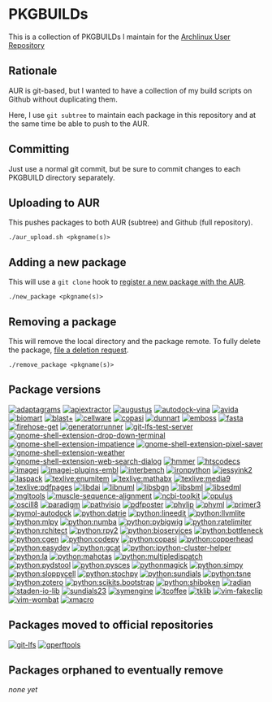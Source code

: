 PKGBUILDs
=========

This is a collection of PKGBUILDs I maintain for the [Archlinux User
Repository](https://aur.archlinux.org/packages/?SeB=m&K=mschu)

Rationale
---------

AUR is git-based, but I wanted to have a collection of my build scripts on
Github without duplicating them.

Here, I use `git subtree` to maintain each package in this repository and at
the same time be able to push to the AUR.

Committing
----------

Just use a normal git commit, but be sure to commit changes to each PKGBUILD
directory separately.

Uploading to AUR
----------------

This pushes packages to both AUR (subtree) and Github (full repository).

```
./aur_upload.sh <pkgname(s)>
```

Adding a new package
--------------------

This will use a `git clone` hook to [register a new package with the
AUR](https://wiki.archlinux.org/index.php/Arch_User_Repository#Submitting_packages).

```
./new_package <pkgname(s)>
```

Removing a package
------------------

This will remove the local directory and the package remote. To fully delete
the package, [file a deletion
request](https://wiki.archlinux.org/index.php/Arch_User_Repository#Other_requests).

```
./remove_package <pkgname(s)>
```

Package versions
----------------

<!--[![%s](https://repology.org/badge/version-for-repo/aur/%s.svg?header=%s)](https://repology.org/project/%s/versions)-->
[![adaptagrams](https://repology.org/badge/version-for-repo/aur/adaptagrams.svg?header=adaptagrams)](https://repology.org/project/adaptagrams/versions)
[![apiextractor](https://repology.org/badge/version-for-repo/aur/apiextractor.svg?header=apiextractor)](https://repology.org/project/apiextractor/versions)
[![augustus](https://repology.org/badge/version-for-repo/aur/augustus.svg?header=augustus)](https://repology.org/project/augustus/versions)
[![autodock-vina](https://repology.org/badge/version-for-repo/aur/autodock-vina.svg?header=autodock-vina)](https://repology.org/project/autodock-vina/versions)
[![avida](https://repology.org/badge/version-for-repo/aur/avida.svg?header=avida)](https://repology.org/project/avida/versions)
[![biomart](https://repology.org/badge/version-for-repo/aur/biomart.svg?header=biomart)](https://repology.org/project/biomart/versions)
[![blast+](https://repology.org/badge/version-for-repo/aur/blast+.svg?header=blast+)](https://repology.org/project/blast+/versions)
[![cellware](https://repology.org/badge/version-for-repo/aur/cellware.svg?header=cellware)](https://repology.org/project/cellware/versions)
[![copasi](https://repology.org/badge/version-for-repo/aur/copasi.svg?header=copasi)](https://repology.org/project/copasi/versions)
[![dunnart](https://repology.org/badge/version-for-repo/aur/dunnart.svg?header=dunnart)](https://repology.org/project/dunnart/versions)
[![emboss](https://repology.org/badge/version-for-repo/aur/emboss.svg?header=emboss)](https://repology.org/project/emboss/versions)
[![fasta](https://repology.org/badge/version-for-repo/aur/fasta.svg?header=fasta)](https://repology.org/project/fasta/versions)
[![firehose-get](https://repology.org/badge/version-for-repo/aur/firehose-get.svg?header=firehose-get)](https://repology.org/project/firehose-get/versions)
[![generatorrunner](https://repology.org/badge/version-for-repo/aur/generatorrunner.svg?header=generatorrunner)](https://repology.org/project/generatorrunner/versions)
[![git-lfs-test-server](https://repology.org/badge/version-for-repo/aur/git-lfs-test-server.svg?header=git-lfs-test-server)](https://repology.org/project/git-lfs-test-server/versions)
[![gnome-shell-extension-drop-down-terminal](https://repology.org/badge/version-for-repo/aur/gnome-shell-extension-drop-down-terminal.svg?header=gnome-shell-extension-drop-down-terminal)](https://repology.org/project/gnome-shell-extension-drop-down-terminal/versions)
[![gnome-shell-extension-impatience](https://repology.org/badge/version-for-repo/aur/gnome-shell-extension-impatience.svg?header=gnome-shell-extension-impatience)](https://repology.org/project/gnome-shell-extension-impatience/versions)
[![gnome-shell-extension-pixel-saver](https://repology.org/badge/version-for-repo/aur/gnome-shell-extension-pixel-saver.svg?header=gnome-shell-extension-pixel-saver)](https://repology.org/project/gnome-shell-extension-pixel-saver/versions)
[![gnome-shell-extension-weather](https://repology.org/badge/version-for-repo/aur/gnome-shell-extension-weather.svg?header=genome-shell-extension-weather)](https://repology.org/project/gnome-shell-extension-weather/versions)
[![gnome-shell-extension-web-search-dialog](https://repology.org/badge/version-for-repo/aur/gnome-shell-extension-web-search-dialog.svg?header=gnome-shell-extension-web-search-dialog)](https://repology.org/project/gnome-shell-extension-web-search-dialog/versions)
[![hmmer](https://repology.org/badge/version-for-repo/aur/hmmer.svg?header=hmmer)](https://repology.org/project/hmmer/versions)
[![htscodecs](https://repology.org/badge/version-for-repo/aur/htscodecs.svg?header=htscodecs)](https://repology.org/project/htscodecs/versions)
[![imagej](https://repology.org/badge/version-for-repo/aur/imagej.svg?header=imagej)](https://repology.org/project/imagej/versions)
[![imagej-plugins-embl](https://repology.org/badge/version-for-repo/aur/imagej-plugins-embl.svg?header=imagej-plugins-embl)](https://repology.org/project/imagej-plugins-embl/versions)
[![interbench](https://repology.org/badge/version-for-repo/aur/interbench.svg?header=interbench)](https://repology.org/project/interbench/versions)
[![ironpython](https://repology.org/badge/version-for-repo/aur/ironpython.svg?header=ironpython)](https://repology.org/project/ironpython/versions)
[![jessyink2](https://repology.org/badge/version-for-repo/aur/jessyink2.svg?header=jessyink2)](https://repology.org/project/jessyink2/versions)
[![laspack](https://repology.org/badge/version-for-repo/aur/laspack.svg?header=laspack)](https://repology.org/project/laspack/versions)
[![texlive:enumitem](https://repology.org/badge/version-for-repo/aur/texlive:enumitem.svg?header=texlive:enumitem)](https://repology.org/project/texlive:enumitem/versions)
[![texlive:mathabx](https://repology.org/badge/version-for-repo/aur/texlive:mathabx.svg?header=texlive:mathabx)](https://repology.org/project/texlive:mathabx/versions)
[![texlive:media9](https://repology.org/badge/version-for-repo/aur/texlive:media9.svg?header=texlive:media9)](https://repology.org/project/texlive:media9/versions)
[![texlive:pdfpages](https://repology.org/badge/version-for-repo/aur/texlive:pdfpages.svg?header=texlive:pdfpages)](https://repology.org/project/texlive:pdfpages/versions)
[![libdai](https://repology.org/badge/version-for-repo/aur/libdai.svg?header=libdai)](https://repology.org/project/libdai/versions)
[![libnuml](https://repology.org/badge/version-for-repo/aur/libnuml.svg?header=libnuml)](https://repology.org/project/libnuml/versions)
[![libsbgn](https://repology.org/badge/version-for-repo/aur/libsbgn.svg?header=libsbgn)](https://repology.org/project/libsbgn/versions)
[![libsbml](https://repology.org/badge/version-for-repo/aur/libsbml.svg?header=libsbml)](https://repology.org/project/libsbml/versions)
[![libsedml](https://repology.org/badge/version-for-repo/aur/libsedml.svg?header=libsedml)](https://repology.org/project/libsedml/versions)
[![mgltools](https://repology.org/badge/version-for-repo/aur/mgltools.svg?header=mgltools)](https://repology.org/project/mgltools/versions)
[![muscle-sequence-alignment](https://repology.org/badge/version-for-repo/aur/muscle-sequence-alignment.svg?header=muscle-sequence-alignment)](https://repology.org/project/muscle-sequence-alignment/versions)
[![ncbi-toolkit](https://repology.org/badge/version-for-repo/aur/ncbi-toolkit.svg?header=ncbi-toolkit)](https://repology.org/project/ncbi-toolkit/versions)
[![opulus](https://repology.org/badge/version-for-repo/aur/opulus.svg?header=opulus)](https://repology.org/project/opulus/versions)
[![oscill8](https://repology.org/badge/version-for-repo/aur/oscill8.svg?header=oscill8)](https://repology.org/project/oscill8/versions)
[![paradigm](https://repology.org/badge/version-for-repo/aur/paradigm.svg?header=paradigm)](https://repology.org/project/paradigm/versions)
[![pathvisio](https://repology.org/badge/version-for-repo/aur/pathvisio.svg?header=pathvisio)](https://repology.org/project/pathvisio/versions)
[![pdfposter](https://repology.org/badge/version-for-repo/aur/pdfposter.svg?header=pdfposter)](https://repology.org/project/pdfposter/versions)
[![phylip](https://repology.org/badge/version-for-repo/aur/phylip.svg?header=phylip)](https://repology.org/project/phylip/versions)
[![phyml](https://repology.org/badge/version-for-repo/aur/phyml.svg?header=phyml)](https://repology.org/project/phyml/versions)
[![primer3](https://repology.org/badge/version-for-repo/aur/primer3.svg?header=primer3)](https://repology.org/project/primer3/versions)
[![pymol-autodock](https://repology.org/badge/version-for-repo/aur/pymol-autodock.svg?header=pymol-autodock)](https://repology.org/project/pymol-autodock/versions)
[![python:datrie](https://repology.org/badge/version-for-repo/aur/python:datrie.svg?header=python:datrie)](https://repology.org/project/python:datrie/versions)
[![python:lineedit](https://repology.org/badge/version-for-repo/aur/python:lineedit.svg?header=python:lineedit)](https://repology.org/project/python:lineedit/versions)
[![python:llvmlite](https://repology.org/badge/version-for-repo/aur/python:llvmlite.svg?header=python:llvmlite)](https://repology.org/project/python:llvmlite/versions)
[![python:mlpy](https://repology.org/badge/version-for-repo/aur/python:mlpy.svg?header=python:mlpy)](https://repology.org/project/python:mlpy/versions)
[![python:numba](https://repology.org/badge/version-for-repo/aur/python:numba.svg?header=python:numba)](https://repology.org/project/python:numba/versions)
[![python:pybigwig](https://repology.org/badge/version-for-repo/aur/python:pybigwig.svg?header=python:pybigwig)](https://repology.org/project/python:pybigwig/versions)
[![python:ratelimiter](https://repology.org/badge/version-for-repo/aur/python:ratelimiter.svg?header=python:ratelimiter)](https://repology.org/project/python:ratelimiter/versions)
[![python:rchitect](https://repology.org/badge/version-for-repo/aur/python:rchitect.svg?header=python:rchitect)](https://repology.org/project/python:rchitect/versions)
[![python:rpy2](https://repology.org/badge/version-for-repo/aur/python:rpy2.svg?header=python:rpy2)](https://repology.org/project/python:rpy2/versions)
[![python:bioservices](https://repology.org/badge/version-for-repo/aur/python:bioservices.svg?header=python:bioservices)](https://repology.org/project/python:bioservices/versions)
[![python:bottleneck](https://repology.org/badge/version-for-repo/aur/python:bottleneck.svg?header=python:bottleneck)](https://repology.org/project/python:bottleneck/versions)
[![python:cgen](https://repology.org/badge/version-for-repo/aur/python:cgen.svg?header=python:cgen)](https://repology.org/project/python:cgen/versions)
[![python:codepy](https://repology.org/badge/version-for-repo/aur/python:codepy.svg?header=python:codepy)](https://repology.org/project/python:codepy/versions)
[![python:copasi](https://repology.org/badge/version-for-repo/aur/python:copasi.svg?header=python:copasi)](https://repology.org/project/python:copasi/versions)
[![python:copperhead](https://repology.org/badge/version-for-repo/aur/python:copperhead.svg?header=python:copperhead)](https://repology.org/project/python:copperhead/versions)
[![python:easydev](https://repology.org/badge/version-for-repo/aur/python:easydev.svg?header=python:easydev)](https://repology.org/project/python:easydev/versions)
[![python:gcat](https://repology.org/badge/version-for-repo/aur/python:gcat.svg?header=python:gcat)](https://repology.org/project/python:gcat/versions)
[![python:ipython-cluster-helper](https://repology.org/badge/version-for-repo/aur/python:ipython-cluster-helper.svg?header=python:ipython-cluster-helper)](https://repology.org/project/python:ipython-cluster-helper/versions)
[![python:la](https://repology.org/badge/version-for-repo/aur/python:la.svg?header=python:la)](https://repology.org/project/python:la/versions)
[![python:mahotas](https://repology.org/badge/version-for-repo/aur/python:mahotas.svg?header=python:mahotas)](https://repology.org/project/python:mahotas/versions)
[![python:multipledispatch](https://repology.org/badge/version-for-repo/aur/python:multipledispatch.svg?header=python:multipledispatch)](https://repology.org/project/python:multipledispatch/versions)
[![python:pydstool](https://repology.org/badge/version-for-repo/aur/python:pydstool.svg?header=python:pydstool)](https://repology.org/project/python:pydstool/versions)
[![python:pysces](https://repology.org/badge/version-for-repo/aur/python:pysces.svg?header=python:pysces)](https://repology.org/project/python:pysces/versions)
[![pythonmagick](https://repology.org/badge/version-for-repo/aur/pythonmagick.svg?header=pythonmagick)](https://repology.org/project/pythonmagick/versions)
[![python:simpy](https://repology.org/badge/version-for-repo/aur/python:simpy.svg?header=python:simpy)](https://repology.org/project/python:simpy/versions)
[![python:sloppycell](https://repology.org/badge/version-for-repo/aur/python:sloppycell.svg?header=python:sloppycell)](https://repology.org/project/python:sloppycell/versions)
[![python:stochpy](https://repology.org/badge/version-for-repo/aur/python:stochpy.svg?header=python:stochpy)](https://repology.org/project/python:stochpy/versions)
[![python:sundials](https://repology.org/badge/version-for-repo/aur/python:sundials.svg?header=python:sundials)](https://repology.org/project/python:sundials/versions)
[![python:tsne](https://repology.org/badge/version-for-repo/aur/python:tsne.svg?header=python:tsne)](https://repology.org/project/python:tsne/versions)
[![python:zotero](https://repology.org/badge/version-for-repo/aur/python:zotero.svg?header=python:zotero)](https://repology.org/project/python:zotero/versions)
[![python:scikits.bootstrap](https://repology.org/badge/version-for-repo/aur/python:scikits.bootstrap.svg?header=python:scikits.bootstrap)](https://repology.org/project/python:scikits.bootstrap/versions)
[![python:shiboken](https://repology.org/badge/version-for-repo/aur/python:shiboken.svg?header=python:shiboken)](https://repology.org/project/python:shiboken/versions)
[![radian](https://repology.org/badge/version-for-repo/aur/radian.svg?header=radian)](https://repology.org/project/radian/versions)
[![staden-io-lib](https://repology.org/badge/version-for-repo/aur/staden-io-lib.svg?header=staden-io-lib)](https://repology.org/project/staden-io-lib/versions)
[![sundials23](https://repology.org/badge/version-for-repo/aur/sundials23.svg?header=sundials23)](https://repology.org/project/sundials23/versions)
[![symengine](https://repology.org/badge/version-for-repo/aur/symengine.svg?header=symengine)](https://repology.org/project/symengine/versions)
[![tcoffee](https://repology.org/badge/version-for-repo/aur/tcoffee.svg?header=tcoffee)](https://repology.org/project/tcoffee/versions)
[![tklib](https://repology.org/badge/version-for-repo/aur/tklib.svg?header=tklib)](https://repology.org/project/tklib/versions)
[![vim-fakeclip](https://repology.org/badge/version-for-repo/aur/vim-fakeclip.svg?header=vim-fakeclip)](https://repology.org/project/vim-fakeclip/versions)
[![vim-wombat](https://repology.org/badge/version-for-repo/aur/vim-wombat.svg?header=vim-wombat)](https://repology.org/project/vim-wombat/versions)
[![xmacro](https://repology.org/badge/version-for-repo/aur/xmacro.svg?header=xmacro)](https://repology.org/project/xmacro/versions)

Packages moved to official repositories
---------------------------------------

[![git-lfs](https://repology.org/badge/version-for-repo/aur/git-lfs.svg?header=git-lfs)](https://repology.org/project/git-lfs/versions)
[![gperftools](https://repology.org/badge/version-for-repo/aur/gperftools.svg?header=gperftools)](https://repology.org/project/gperftools/versions)

Packages orphaned to eventually remove
--------------------------------------

*none yet*
